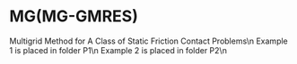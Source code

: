 # MG(MG-GMRES)
Multigrid Method for A Class of Static Friction Contact Problems\n
Example 1 is placed in folder P1\n
Example 2 is placed in folder P2\n
